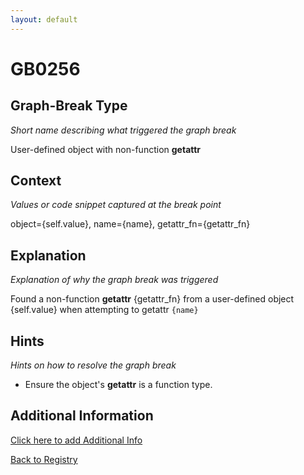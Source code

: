 ```yaml
---
layout: default
---
```

# GB0256

## Graph-Break Type
*Short name describing what triggered the graph break*

User-defined object with non-function __getattr__

## Context
*Values or code snippet captured at the break point*

object={self.value}, name={name}, getattr_fn={getattr_fn}

## Explanation
*Explanation of why the graph break was triggered*

Found a non-function __getattr__ {getattr_fn} from a user-defined object {self.value}  when attempting to getattr `{name}`

## Hints
*Hints on how to resolve the graph break*

- Ensure the object's __getattr__ is a function type.


## Additional Information

<!-- ADDITIONAL INFORMATION START - Add custom information below this line -->

<!-- ADDITIONAL INFORMATION END -->


[Click here to add Additional Info](https://github.com/meta-pytorch/compile-graph-break-site/edit/main/docs/gb/gb0256.md)

[Back to Registry](../index.html)
